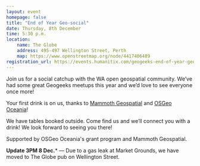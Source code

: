 ```yaml
---
layout: event
homepage: false
title: "End of Year Geo-social"
date: Thursday, 8th December
time: 5:30 p.m.
location:
    name: The Globe
    address: 495-497 Wellington Street, Perth
    map: https://www.openstreetmap.org/node/4417406489
registration_url: https://events.humanitix.com/geogeeks-end-of-year-geo-social
---
```

Join us for a social catchup with the WA open geospatial community.
We’ve had some great Geogeeks meetups this year and we’d love to see everyone once more!

Your first drink is on us, thanks to [Mammoth Geospatial](https://mammothgeospatial.com/) and [OSGeo Oceania](https://osgeo-oceania.org/)!

We have tables booked outside. Come find us and we’ll connect you with a drink! We look forward to seeing you there!

Supported by OSGeo Oceania's grant program and Mammoth Geospatial.

**Update 3PM 8 Dec.*** — Due to a gas leak at Market Grounds, we have moved to The Globe pub on Wellington Street.
